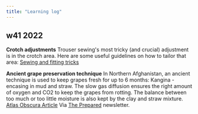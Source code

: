 ```yaml
---
title: "Learning log"
---
```



## w41 2022
**Crotch adjustments**
Trouser sewing's most tricky (and crucial) adjustment is in the crotch area. Here are some useful guidelines on how to tailor that area: [Sewing and fitting tricks](projects/sewing/Sewing%20and%20fitting%20tricks.md)

**Ancient grape preservation technique**
In Northern Afghanistan, an ancient technique is used to keep grapes fresh for up to 6 months:  Kangina - encasing in mud and straw. The slow gas diffusion ensures the right amount of oxygen and CO2 to keep the grapes from rotting. The balance between too much or too little moisture is also kept by the clay and straw mixture. [Atlas Obscura Article](https://www.atlasobscura.com/articles/how-did-people-store-fruit-before-fridges?mc_cid=1ae7adf09d) Via [The Prepared](https://theprepared.org/) newsletter. 


